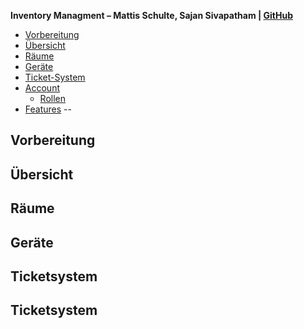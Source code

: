 **Inventory Managment – Mattis Schulte, Sajan Sivapatham | [GitHub](https://github.com/Mattis-Schulte/inventory_management/)**







- [Vorbereitung](#ueberschriften)
- [Übersicht](#ueberischt)
- [Räume](#raeume)
- [Geräte](#geraete)
- [Ticket-System](#ticketsystem)
- [Account](#account)
	- [Rollen](#anker-definieren)
- [Features](#features)
--

<a name="vorbereitung"></a>
## Vorbereitung

<a name="uebersicht"></a>
## Übersicht

<a name="raueme"></a>
## Räume

<a name="geraete"></a>
## Geräte

<a name="ticketsystem"></a>
## Ticketsystem

<a name="ticketsystem"></a>
## Ticketsystem
